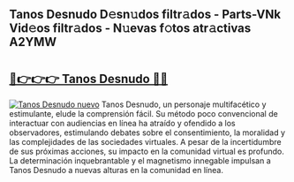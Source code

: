 ## Tanos Desnudo D𝚎sn𝚞dos filtr𝚊dos - Parts-VNk Vid𝚎os filtr𝚊dos - N𝚞evas f𝚘tos atr𝚊ctivas A2YMW

# <h2><a href="http://mbcyti.tromn.icu/?c=Tanos+Desnudo">🔗👉👉👉 Tanos Desnudo 🔗🔗</a></h2>

[![Tanos Desnudo nuevo](https://i.imgur.com/pEAQMta.gif)](http://mbcyti.tromn.icu/?c=Tanos+Desnudo)
Tanos Desnudo, un personaje multifacético y estimulante, elude la comprensión fácil. Su método poco convencional de interactuar con audiencias en línea ha atraído y ofendido a los observadores, estimulando debates sobre el consentimiento, la moralidad y las complejidades de las sociedades virtuales. A pesar de la incertidumbre de sus próximas acciones, su impacto en la comunidad virtual es profundo. La determinación inquebrantable y el magnetismo innegable impulsan a Tanos Desnudo a nuevas alturas en la comunidad en línea.
